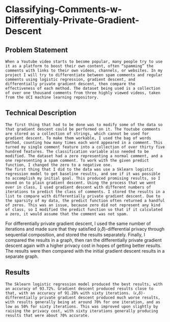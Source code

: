 # Classifying-Comments-w-Differentialy-Private-Gradient-Descent
## Problem Statement
	When a Youtube video starts to become popular, many people try to use it as a platform to boost their own content, often “spamming” the comments with links to their own videos, channels, or websites. In my project I will try to differentiate between spam comments and regular comments using logistic regression, gradient descent, and differentially private gradient descent, then compare the effectiveness of each method. The dataset being used is a collection of over one thousand comments from three highly viewed videos, taken from the UCI machine learning repository.

## Technical Description
	The first thing that had to be done was to modify some of the data so that gradient descent could be performed on it. The Youtube comments are stored as a collection of strings, which cannot be used for gradient descent. To make them workable, I used the bag of words method, counting how many times each word appeared in a comment. This turned my single comment feature into a collection of over thirty five hundred features. The classification variable also needed to be modified. The dataset had a zero representing a normal comment, and a one representing a spam comment. To work with the given predict function, I changed the zero to a negative one.
	The first thing that I did to the data was use a Sklearn logistic regression model to get baseline results, and see if it was possible to accomplish my initial goal. This produced promising results, so I moved on to plain gradient descent. Using the process that we went over in class, I used gradient descent with different numbers of iterations to predict the class of comments. I stored the results in a list to compare with differentially private gradient descent. Due to the sparsity of my data, the predict function often returned a handful of zeros. This was an issue, because zero did not represent any kind of class, so I modified the predict function so that if it calculated a zero, it would assume that the comment was not spam.
For differentially private gradient descent, I used the same number of iterations and made sure that they satisfied (𝜖,𝛿)-differential privacy through sequential composition, and stored the results separately. Finally, I compared the results in a graph, then ran the differentially private gradient descent again with a higher privacy cost in hopes of getting better results. The results were then compared with the initial gradient descent results in a separate graph.


## Results
	The Sklearn logistic regression model produced the best results, with an accuracy of 93.72%. Gradient descent produced results close to that, with an accuracy of 91.28% with sixty iterations. (𝜖,𝛿)-differentially private gradient descent produced much worse results, with results generally being at around 70% for one iteration, and as low as 50% for sixty iterations. This was improved upon slightly by raising the privacy cost, with sixty iterations generally producing results that were about 70% accurate.
